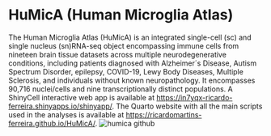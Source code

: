 # HuMicA (Human Microglia Atlas)

The Human Microglia Atlas (HuMicA) is an integrated single-cell (sc) and single nucleus (sn)RNA-seq object encompassing immune cells from nineteen brain tissue datasets across multiple neurodegenerative conditions, including patients diagnosed with Alzheimer´s Disease, Autism Spectrum Disorder, epilepsy, COVID-19, Lewy Body Diseases, Multiple Sclerosis, and individuals without known neuropathology. It encompasses 90,716 nuclei/cells and nine transcriptionally distinct populations. A ShinyCell interactive web app is available at https://in7yqx-ricardo-ferreira.shinyapps.io/shinyapp/. 
The Quarto website with all the main scripts used in the analyses is available at https://ricardomartins-ferreira.github.io/HuMicA/.
![humica github](https://github.com/RicardoMartins-Ferreira/HuMicA/assets/77279874/12d1e7fd-8f0c-4efa-b581-5b77512145df)






